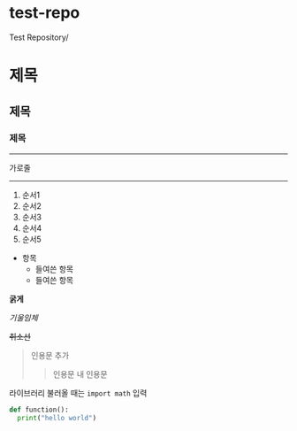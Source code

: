 # test-repo
Test Repository/


# 제목
## 제목
### 제목

---
가로줄
***

1. 순서1
3. 순서2
5. 순서3
2. 순서4
4. 순서5


* 항목
  + 들여쓴 항목
  - 들여쓴 항목


**굵게**

*기울임체*

~~취소선~~

> 인용문 추가
> > 인용문 내 인용문

라이브러리 불러올 때는 `import math` 입력

```python
def function():
  print("hello world")
```




